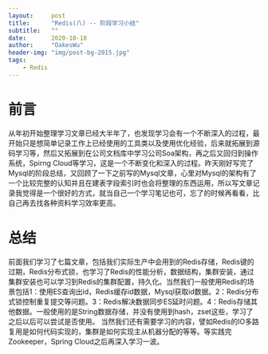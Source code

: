 ```yaml
---
layout:     post
title:      "Redis(八) -- 阶段学习小结"
subtitle:   ""
date:       2020-10-18
author:     "OakesWu"
header-img: "img/post-bg-2015.jpg"
tags:
    - Redis
---
```


# 前言
从年初开始整理学习文章已经大半年了，也发现学习会有一个不断深入的过程，最开始只是想简单记录工作上已经使用的工具类以及使用优化经验，后来就拓展到源码学习等，然后又拓展到在公司文档库中学习公司Soa架构，再之后又回归到操作系统，Spirng Cloud等学习，这是一个不断变化和深入的过程。昨天刚好写完了Mysql的阶段总结，又回顾了一下之前写的Mysql文章，心里对Mysql的架构有了一个比较完整的认知并且在建表字段索引时也会将整理的东西运用，所以写文章记录我觉得是一个很好的方式，就当自己一个学习笔记也可，忘了的时候再看看，比自己再去找各种资料学习效率更高。

# 总结
前面我们学习了七篇文章，包括我们实际生产中会用到的Redis存储，Redis键的过期，Redis分布式锁，也学习了Redis的性能分析，数据结构，集群安装，通过集群安装也可以学习到Redis的集群配置，持久化。当然我们一般使用Redis的场景包括1：使用ES查询出id，Redis缓存id数据，Mysql获取id数据。2：Redis分布式锁控制重复提交等问题。3：Redis解决数据同步ES延时问题。4：Redis存储其他数据。一般使用的是String数据存储，并没有使用到hash，zset这些，学习了之后以后可以尝试是否使用。
当然我们还有需要学习的内容，譬如Redis的IO多路复用是如何代码实现的，集群是如何实现主从机器分配的等等。等实践完Zookeeper，Spring Cloud之后再深入学习一波。